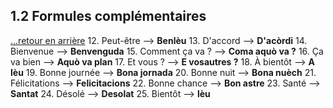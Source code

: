 ## 1.2 Formules complémentaires

[...retour en arrière](../../menu_fiches.md)
12. Peut-être --> **Benlèu**
13. D'accord --> **D'acòrdi**
14. Bienvenue --> **Benvenguda**
15. Comment ça va ? --> **Coma aquò va ?**
16. Ça va bien --> **Aquò va plan**
17. Et vous ? --> **E vosautres ?**
18. À bientôt --> **A lèu**
19. Bonne journée --> **Bona jornada**
20. Bonne nuit --> **Bona nuèch**
21. Félicitations --> **Felicitacions**
22. Bonne chance --> **Bon astre**
23. Santé --> **Santat**
24. Désolé --> **Desolat**
25. Bientôt --> **lèu**
